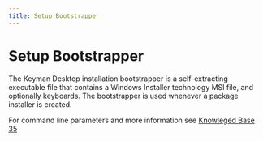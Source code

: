 ```yaml
---
title: Setup Bootstrapper
---
```


# Setup Bootstrapper

The Keyman Desktop installation bootstrapper is a self-extracting executable file that contains a Windows Installer technology MSI file, and optionally keyboards. The bootstrapper is used whenever a package installer is created.

For command line parameters and more information see [Knowleged Base 35](https://help.keyman.com/kb/35)
